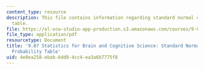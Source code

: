 ```yaml
---
content_type: resource
description: This file contains information regarding standard normal cumulative probability
  table.
file: https://ol-ocw-studio-app-production.s3.amazonaws.com/courses/9-07-statistics-for-brain-and-cognitive-science-fall-2016/4e0ea258ebab6dd84cc4ea3a6b7775f8_MIT9_07F16_StdNormCumDist.pdf
file_type: application/pdf
resourcetype: Document
title: '9.07 Statistics for Brain and Cognitive Science: Standard Normal Cumulative
  Probability Table'
uid: 4e0ea258-ebab-6dd8-4cc4-ea3a6b7775f8
---
```


